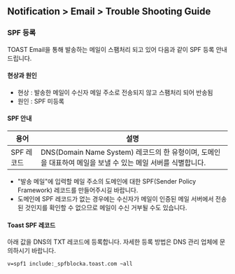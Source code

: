 ## Notification > Email > Trouble Shooting Guide

### SPF 등록
TOAST Email을 통해 발송하는 메일이 스팸처리 되고 있어 다음과 같이 SPF 등록 안내드립니다.

#### 현상과 원인

* 현상 : 발송한 메일이 수신자 메일 주소로 전송되지 않고 스팸처리 되어 반송됨
* 원인 : SPF 미등록

#### SPF 안내
|용어|	설명|
|---|---|
|SPF 레코드|DNS(Domain Name System) 레코드의 한 유형이며, 도메인을 대표하여 메일을 보낼 수 있는 메일 서버를 식별합니다.|

* "발송 메일"에 입력할 메일 주소의 도메인에 대한 SPF(Sender Policy Framework) 레코드를 만들어주시길 바랍니다.
* 도메인에 SPF 레코드가 없는 경우에는 수신자가 메일이 인증된 메일 서버에서 전송된 것인지를 확인할 수 없으므로 메일이 수신 거부될 수도 있습니다.

#### Toast SPF 레코드
아래 값을 DNS의 TXT 레코드에 등록합니다. 자세한 등록 방법은 DNS 관리 업체에 문의하시기 바랍니다.
```
v=spf1 include:_spfblocka.toast.com ~all
```

